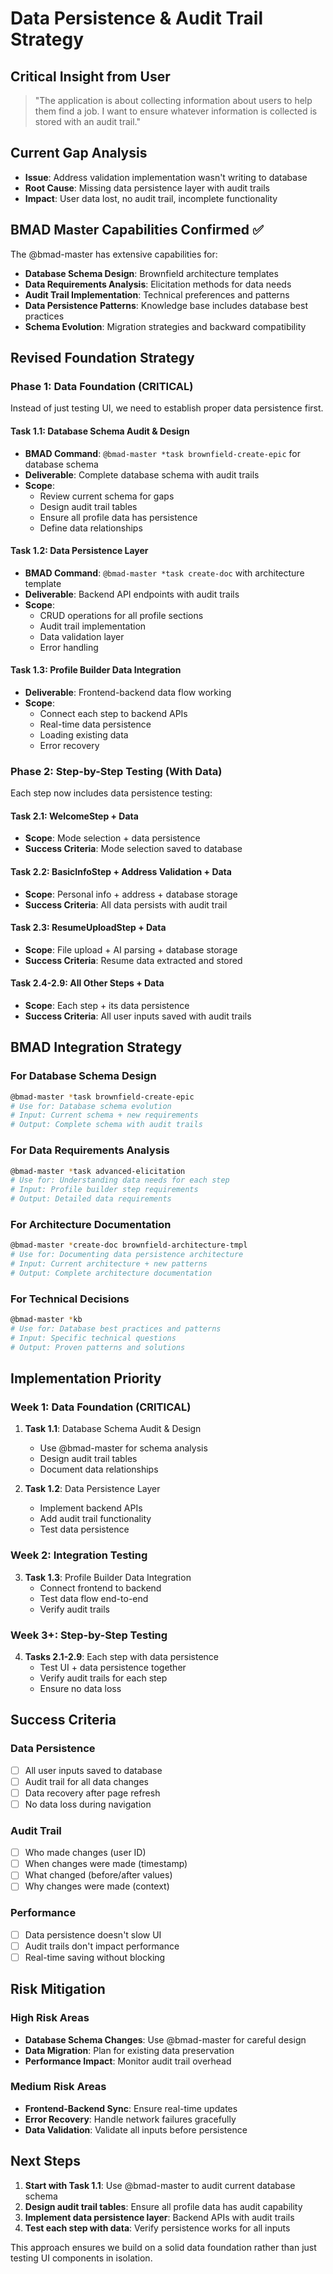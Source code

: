 # Data Persistence & Audit Trail Strategy

## Critical Insight from User
> "The application is about collecting information about users to help them find a job. I want to ensure whatever information is collected is stored with an audit trail."

## Current Gap Analysis
- **Issue**: Address validation implementation wasn't writing to database
- **Root Cause**: Missing data persistence layer with audit trails
- **Impact**: User data lost, no audit trail, incomplete functionality

## BMAD Master Capabilities Confirmed ✅

The @bmad-master has extensive capabilities for:
- **Database Schema Design**: Brownfield architecture templates
- **Data Requirements Analysis**: Elicitation methods for data needs
- **Audit Trail Implementation**: Technical preferences and patterns
- **Data Persistence Patterns**: Knowledge base includes database best practices
- **Schema Evolution**: Migration strategies and backward compatibility

## Revised Foundation Strategy

### **Phase 1: Data Foundation (CRITICAL)**
Instead of just testing UI, we need to establish proper data persistence first.

#### **Task 1.1: Database Schema Audit & Design**
- **BMAD Command**: `@bmad-master *task brownfield-create-epic` for database schema
- **Deliverable**: Complete database schema with audit trails
- **Scope**:
  - Review current schema for gaps
  - Design audit trail tables
  - Ensure all profile data has persistence
  - Define data relationships

#### **Task 1.2: Data Persistence Layer**
- **BMAD Command**: `@bmad-master *task create-doc` with architecture template
- **Deliverable**: Backend API endpoints with audit trails
- **Scope**:
  - CRUD operations for all profile sections
  - Audit trail implementation
  - Data validation layer
  - Error handling

#### **Task 1.3: Profile Builder Data Integration**
- **Deliverable**: Frontend-backend data flow working
- **Scope**:
  - Connect each step to backend APIs
  - Real-time data persistence
  - Loading existing data
  - Error recovery

### **Phase 2: Step-by-Step Testing (With Data)**
Each step now includes data persistence testing:

#### **Task 2.1: WelcomeStep + Data**
- **Scope**: Mode selection + data persistence
- **Success Criteria**: Mode selection saved to database

#### **Task 2.2: BasicInfoStep + Address Validation + Data**
- **Scope**: Personal info + address + database storage
- **Success Criteria**: All data persists with audit trail

#### **Task 2.3: ResumeUploadStep + Data**
- **Scope**: File upload + AI parsing + database storage
- **Success Criteria**: Resume data extracted and stored

#### **Task 2.4-2.9: All Other Steps + Data**
- **Scope**: Each step + its data persistence
- **Success Criteria**: All user inputs saved with audit trails

## BMAD Integration Strategy

### **For Database Schema Design**
```bash
@bmad-master *task brownfield-create-epic
# Use for: Database schema evolution
# Input: Current schema + new requirements
# Output: Complete schema with audit trails
```

### **For Data Requirements Analysis**
```bash
@bmad-master *task advanced-elicitation
# Use for: Understanding data needs for each step
# Input: Profile builder step requirements
# Output: Detailed data requirements
```

### **For Architecture Documentation**
```bash
@bmad-master *create-doc brownfield-architecture-tmpl
# Use for: Documenting data persistence architecture
# Input: Current architecture + new patterns
# Output: Complete architecture documentation
```

### **For Technical Decisions**
```bash
@bmad-master *kb
# Use for: Database best practices and patterns
# Input: Specific technical questions
# Output: Proven patterns and solutions
```

## Implementation Priority

### **Week 1: Data Foundation (CRITICAL)**
1. **Task 1.1**: Database Schema Audit & Design
   - Use @bmad-master for schema analysis
   - Design audit trail tables
   - Document data relationships

2. **Task 1.2**: Data Persistence Layer
   - Implement backend APIs
   - Add audit trail functionality
   - Test data persistence

### **Week 2: Integration Testing**
3. **Task 1.3**: Profile Builder Data Integration
   - Connect frontend to backend
   - Test data flow end-to-end
   - Verify audit trails

### **Week 3+: Step-by-Step Testing**
4. **Tasks 2.1-2.9**: Each step with data persistence
   - Test UI + data persistence together
   - Verify audit trails for each step
   - Ensure no data loss

## Success Criteria

### **Data Persistence**
- [ ] All user inputs saved to database
- [ ] Audit trail for all data changes
- [ ] Data recovery after page refresh
- [ ] No data loss during navigation

### **Audit Trail**
- [ ] Who made changes (user ID)
- [ ] When changes were made (timestamp)
- [ ] What changed (before/after values)
- [ ] Why changes were made (context)

### **Performance**
- [ ] Data persistence doesn't slow UI
- [ ] Audit trails don't impact performance
- [ ] Real-time saving without blocking

## Risk Mitigation

### **High Risk Areas**
- **Database Schema Changes**: Use @bmad-master for careful design
- **Data Migration**: Plan for existing data preservation
- **Performance Impact**: Monitor audit trail overhead

### **Medium Risk Areas**
- **Frontend-Backend Sync**: Ensure real-time updates
- **Error Recovery**: Handle network failures gracefully
- **Data Validation**: Validate all inputs before persistence

## Next Steps

1. **Start with Task 1.1**: Use @bmad-master to audit current database schema
2. **Design audit trail tables**: Ensure all profile data has audit capability
3. **Implement data persistence layer**: Backend APIs with audit trails
4. **Test each step with data**: Verify persistence works for all inputs

This approach ensures we build on a solid data foundation rather than just testing UI components in isolation.
